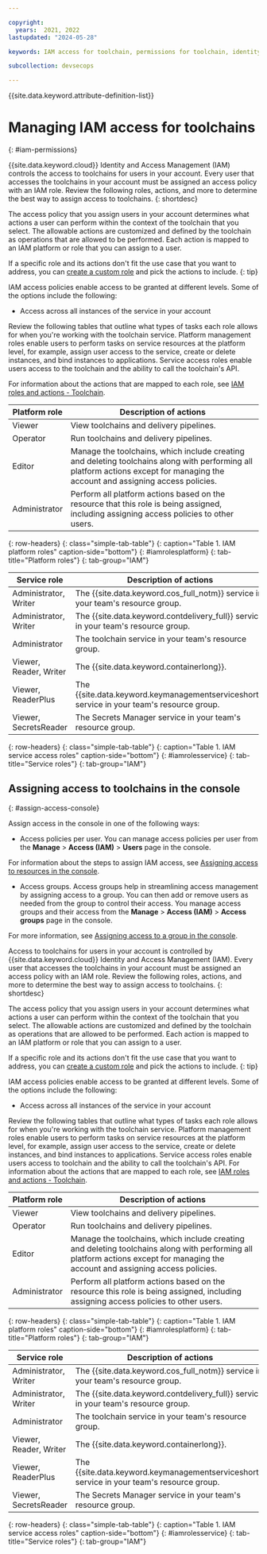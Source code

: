 ```yaml
---

copyright:
  years:  2021, 2022
lastupdated: "2024-05-28"

keywords: IAM access for toolchain, permissions for toolchain, identity and access management for toolchain, roles for toolchain, actions for toolchain, assigning access for toolchain

subcollection: devsecops

---
```


{{site.data.keyword.attribute-definition-list}}

# Managing IAM access for toolchains
{: #iam-permissions}

{{site.data.keyword.cloud}} Identity and Access Management (IAM) controls the access to toolchains for users in your account. Every user that accesses the toolchains in your account must be assigned an access policy with an IAM role. Review the following roles, actions, and more to determine the best way to assign access to toolchains.
{: shortdesc}

The access policy that you assign users in your account determines what actions a user can perform within the context of the toolchain that you select. The allowable actions are customized and defined by the toolchain as operations that are allowed to be performed. Each action is mapped to an IAM platform or role that you can assign to a user.

If a specific role and its actions don't fit the use case that you want to address, you can [create a custom role](/docs/account?topic=account-custom-roles#custom-access-roles) and pick the actions to include.
{: tip}

IAM access policies enable access to be granted at different levels. Some of the options include the following:

* Access across all instances of the service in your account

Review the following tables that outline what types of tasks each role allows for when you're working with the toolchain service. Platform management roles enable users to perform tasks on service resources at the platform level, for example, assign user access to the service, create or delete instances, and bind instances to applications. Service access roles enable users access to the toolchain and the ability to call the toolchain's API.

For information about the actions that are mapped to each role, see [IAM roles and actions - Toolchain](/docs/account?topic=account-iam-service-roles-actions#toolchain).

| Platform role |  Description of actions |
|---------------|-------------------------|
| Viewer                 |  View toolchains and delivery pipelines. |
| Operator               |  Run toolchains and delivery pipelines.  |
| Editor                 |  Manage the toolchains, which include creating and deleting toolchains along with performing all platform actions except for managing the account and assigning access policies.  |
| Administrator          |  Perform all platform actions based on the resource that this role is being assigned, including assigning access policies to other users.  |
{: row-headers}
{: class="simple-tab-table"}
{: caption="Table 1. IAM platform roles" caption-side="bottom"}
{: #iamrolesplatform}
{: tab-title="Platform roles"}
{: tab-group="IAM"}

| Service role |  Description of actions |
|--------------|------------------------|
|  Administrator, Writer  |  The {{site.data.keyword.cos_full_notm}} service in your team's resource group. |
|  Administrator, Writer  |  The {{site.data.keyword.contdelivery_full}} service in your team's resource group. |
|  Administrator  |  The toolchain service in your team's resource group. |
|  Viewer, Reader, Writer  |  The {{site.data.keyword.containerlong}}. |
|  Viewer, ReaderPlus  |  The {{site.data.keyword.keymanagementserviceshort}} service in your team's resource group. |
|  Viewer, SecretsReader  |  The Secrets Manager service in your team's resource group. |
{: row-headers}
{: class="simple-tab-table"}
{: caption="Table 1. IAM service access roles" caption-side="bottom"}
{: #iamrolesservice}
{: tab-title="Service roles"}
{: tab-group="IAM"}

## Assigning access to toolchains in the console
{: #assign-access-console}

Assign access in the console in one of the following ways:

* Access policies per user. You can manage access policies per user from the **Manage** > **Access (IAM)** > **Users** page in the console.

For information about the steps to assign IAM access, see [Assigning access to resources in the console](/docs/account?topic=account-assign-access-resources&interface=ui#access-resources-console).

* Access groups. Access groups help in streamlining access management by assigning access to a group. You can then add or remove users as needed from the group to control their access. You manage access groups and their access from the **Manage** > **Access (IAM)** > **Access groups** page in the console.

For more information, see [Assigning access to a group in the console](/docs/account?topic=account-groups&interface=ui#access_ag).

Access to toolchains for users in your account is controlled by {{site.data.keyword.cloud}} Identity and Access Management (IAM). Every user that accesses the toolchains in your account must be assigned an access policy with an IAM role. Review the following roles, actions, and more to determine the best way to assign access to toolchains.
{: shortdesc}

The access policy that you assign users in your account determines what actions a user can perform within the context of the toolchain that you select. The allowable actions are customized and defined by the toolchain as operations that are allowed to be performed. Each action is mapped to an IAM platform or role that you can assign to a user.

If a specific role and its actions don't fit the use case that you want to address, you can [create a custom role](/docs/account?topic=account-custom-roles#custom-access-roles) and pick the actions to include.
{: tip}

IAM access policies enable access to be granted at different levels. Some of the options include the following:

* Access across all instances of the service in your account

Review the following tables that outline what types of tasks each role allows for when you're working with the toolchain service. Platform management roles enable users to perform tasks on service resources at the platform level, for example, assign user access to the service, create or delete instances, and bind instances to applications. Service access roles enable users access to toolchain and the ability to call the toolchain's API. For information about the actions that are mapped to each role, see [IAM roles and actions - Toolchain](/docs/account?topic=account-iam-service-roles-actions#toolchain).

| Platform role |  Description of actions |
|---------------|-------------------------|
| Viewer                 |  View toolchains and delivery pipelines. |
| Operator               |  Run toolchains and delivery pipelines.  |
| Editor                 |  Manage the toolchains, which include creating and deleting toolchains along with performing all platform actions except for managing the account and assigning access policies.  |
| Administrator          |  Perform all platform actions based on the resource this role is being assigned, including assigning access policies to other users.  |
{: row-headers}
{: class="simple-tab-table"}
{: caption="Table 1. IAM platform roles" caption-side="bottom"}
{: #iamrolesplatform}
{: tab-title="Platform roles"}
{: tab-group="IAM"}

| Service role |  Description of actions |
|--------------|------------------------|
|  Administrator, Writer  |  The {{site.data.keyword.cos_full_notm}} service in your team's resource group. |
|  Administrator, Writer  |  The {{site.data.keyword.contdelivery_full}} service in your team's resource group. |
|  Administrator  |  The toolchain service in your team's resource group. |
|  Viewer, Reader, Writer  |  The {{site.data.keyword.containerlong}}. |
|  Viewer, ReaderPlus  |  The {{site.data.keyword.keymanagementserviceshort}} service in your team's resource group. |
|  Viewer, SecretsReader  |  The Secrets Manager service in your team's resource group. |
{: row-headers}
{: class="simple-tab-table"}
{: caption="Table 1. IAM service access roles" caption-side="bottom"}
{: #iamrolesservice}
{: tab-title="Service roles"}
{: tab-group="IAM"}
